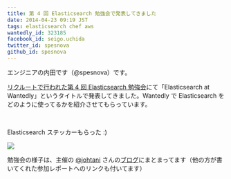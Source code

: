 ```yaml
---
title: 第 4 回 Elasticsearch 勉強会で発表してきました
date: 2014-04-23 09:19 JST
tags: elasticsearch chef aws
wantedly_id: 323185
facebook_id: seigo.uchida
twitter_id: spesnova
github_id: spesnova
---
```


エンジニアの内田です（@spesnova）です。

[リクルートで行われた第 4 回 Elasticsearch 勉強会](http://elasticsearch.doorkeeper.jp/events/8865)にて「Elasticsearch at Wantedly」というタイトルで発表してきました。Wantedly で Elasticsearch をどのように使ってるかを紹介させてもらっています。

<script async class="speakerdeck-embed" data-id="c8393bf0ac180131772a5a7f1b753ce9" data-ratio="1.33333333333333" src="//speakerdeck.com/assets/embed.js"></script>

<br>

Elasticsearch ステッカーもらった :)

![](es-sticker.jpg)

勉強会の様子は、主催の [@johtani](https://twitter.com/johtani) さんの[ブログ](http://blog.johtani.info/blog/2014/04/21/hold-on-4th-elasticsearch-jp/)にまとまってます（他の方が書いてくれた参加レポートへのリンクも付いてます）
